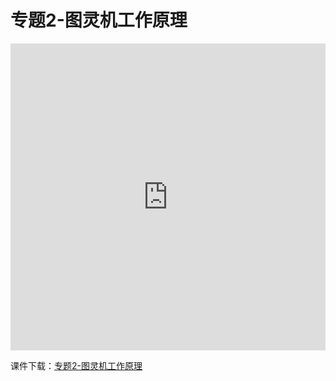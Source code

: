 # 专题2-图灵机工作原理

<iframe src="https://docs.com/d/embed/D25191802-5041-2226-0470-000781343654%7eM0da634d7-0c08-a704-2a3e-0d4e71145789" frameborder="0" scrolling="no" width="608px" height="491px" style="max-width:100%" allowfullscreen="True"></iframe>

课件下载：[专题2-图灵机工作原理](https://github.com/kinggolzu/Introduction-to-Computer/blob/master/courseware/5.专题2-图灵机工作原理.pptx?raw=true)